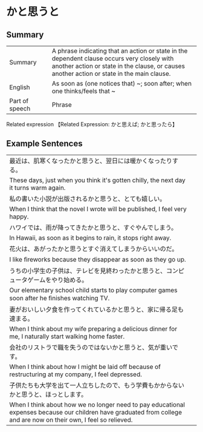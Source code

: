 # かと思うと

## Summary

<table><tr>   <td>Summary<td>   <td>A phrase indicating that an action or state in the dependent clause occurs very closely with another action or state in the clause, or causes another action or state in the main clause.</td><tr><tr>   <td>English<td>   <td>As soon as (one notices that) ~; soon after; when one thinks/feels that ~</td><tr><tr>   <td>Part of speech<td>   <td>Phrase</td><tr></table><tr>   <td>Related expression<td>   <td>【Related Expression: かと思えば; かと思ったら】</td><tr></table></table>

## Example Sentences

<table><tr><td>最近は、肌寒くなったかと思うと、翌日には暖かくなったりする。<td><tr><tr><td>These days, just when you think it's gotten chilly, the next day it turns warm again.<td><tr><tr><td>私の書いた小説が出版されるかと思うと、とても嬉しい。<td><tr><tr><td>When I think that the novel I wrote will be published, I feel very happy.<td><tr><tr><td>ハワイでは、雨が降ってきたかと思うと、すぐやんでしまう。<td><tr><tr><td>In Hawaii, as soon as it begins to rain, it stops right away.<td><tr><tr><td>花火は、あがったかと思うとすぐ消えてしまうからいいのだ。<td><tr><tr><td>I like ﬁreworks because they disappear as soon as they go up.<td><tr><tr><td>うちの小学生の子供は、テレビを見終わったかと思うと、コンピュータゲームをやり始める。<td><tr><tr><td>Our elementary school child starts to play computer games soon after he ﬁnishes watching TV.<td><tr><tr><td>妻がおいしい夕食を作ってくれているかと思うと、家に帰る足も速まる。<td><tr><tr><td>When I think about my wife preparing a delicious dinner for me, I naturally start walking home faster.<td><tr><tr><td>会社のリストラで職を失うのではないかと思うと、気が重いです。<td><tr><tr><td>When I think about how I might be laid off because of restructuring at my company, I feel depressed.<td><tr><tr><td>子供たちも大学を出て一人立ちしたので、もう学費もかからないかと思うと、ほっとします。<td><tr><tr><td>When I think about how we no longer need to pay educational expenses because our children have graduated from college and are now on their own, I feel so relieved.<td><tr></table>

